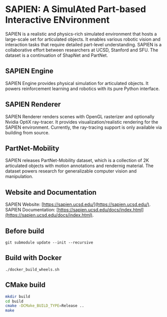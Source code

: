 # SAPIEN: A SimulAted Part-based Interactive ENvironment
SAPIEN is a realistic and physics-rich simulated environment that hosts a
large-scale set for articulated objects. It enables various robotic vision and
interaction tasks that require detailed part-level understanding. SAPIEN is a
collaborative effort between researchers at UCSD, Stanford and SFU. The dataset
is a continuation of ShapNet and PartNet.

## SAPIEN Engine
SAPIEN Engine provides physical simulation for articulated objects. It powers
reinforcement learning and robotics with its pure Python interface.

## SAPIEN Renderer
SAPIEN Renderer renders scenes with OpenGL rasterizer and optionally Nvidia
OptiX ray-tracer. It provides visualization/realistic rendering for the SAPIEN
environment. Currently, the ray-tracing support is only available via building
from source.

## PartNet-Mobility
SAPIEN releases PartNet-Mobility dataset, which is a collection of 2K
articulated objects with motion annotations and rendernig material. The dataset
powers research for generalizable computer vision and manipulation.

## Website and Documentation
SAPIEN Website: [https://sapien.ucsd.edu/](https://sapien.ucsd.edu/). SAPIEN
Documentation:
[https://sapien.ucsd.edu/docs/index.html](https://sapien.ucsd.edu/docs/index.html).

## Before build
`git submodule update --init --recursive`

## Build with Docker
`./docker_build_wheels.sh`

## CMake build
```bash
mkdir build
cd build
cmake -DCMake_BUILD_TYPE=Release ..
make
```
